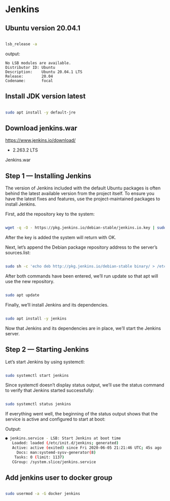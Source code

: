 # Jenkins

## Ubuntu version 20.04.1

```bash

lsb_release -a

```

output:

```
No LSB modules are available.
Distributor ID: Ubuntu
Description:    Ubuntu 20.04.1 LTS
Release:        20.04
Codename:       focal
```

## Install JDK version latest

```bash

sudo apt install -y default-jre

```

## Download jenkins.war 


https://www.jenkins.io/download/

* 2.263.2 LTS

Jenkins.war


## Step 1 — Installing Jenkins

The version of Jenkins included with the default Ubuntu packages is often behind the latest available version from the project itself. To ensure you have the latest fixes and features, use the project-maintained packages to install Jenkins.


First, add the repository key to the system:

```bash

wget -q -O - https://pkg.jenkins.io/debian-stable/jenkins.io.key | sudo apt-key add -

```
 

After the key is added the system will return with OK.

Next, let’s append the Debian package repository address to the server’s sources.list:


```bash

sudo sh -c 'echo deb http://pkg.jenkins.io/debian-stable binary/ > /etc/apt/sources.list.d/jenkins.list'

```
 

After both commands have been entered, we’ll run update so that apt will use the new repository.

```bash

sudo apt update

```
 

Finally, we’ll install Jenkins and its dependencies.

```bash

sudo apt install -y jenkins

```
 

Now that Jenkins and its dependencies are in place, we’ll start the Jenkins server.
## Step 2 — Starting Jenkins

Let’s start Jenkins by using systemctl:

```bash

sudo systemctl start jenkins

```
Since systemctl doesn’t display status output, we’ll use the status command to verify that Jenkins started successfully:

```bash

sudo systemctl status jenkins

```
 

If everything went well, the beginning of the status output shows that the service is active and configured to start at boot:

Output:

```bash
● jenkins.service - LSB: Start Jenkins at boot time
   Loaded: loaded (/etc/init.d/jenkins; generated)
   Active: active (exited) since Fri 2020-06-05 21:21:46 UTC; 45s ago
     Docs: man:systemd-sysv-generator(8)
    Tasks: 0 (limit: 1137)
   CGroup: /system.slice/jenkins.service
```

## Add jenkins user to docker group

```bash

sudo usermod -a -G docker jenkins

```





